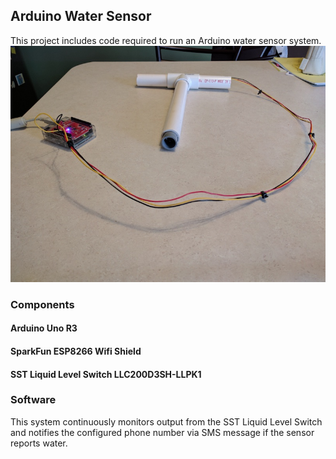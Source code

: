## Arduino Water Sensor
This project includes code required to run an Arduino water sensor system.
![Image of completed rig](images/IMG_20170526_132824.jpg)

### Components
#### Arduino Uno R3
#### SparkFun ESP8266 Wifi Shield
#### SST Liquid Level Switch LLC200D3SH-LLPK1

### Software
This system continuously monitors output from the SST Liquid Level Switch and notifies the configured phone number via SMS message if the sensor reports water.

